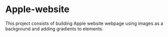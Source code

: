 # Apple-website
This project consists of building Apple website webpage using images as a background and adding gradients to elements. 
